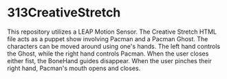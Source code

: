 # 313CreativeStretch
This repository utilizes a LEAP Motion Sensor.  The Creative Stretch HTML file acts as a puppet show involving Pacman and a Pacman Ghost.
The characters can be moved around using one's hands. The left hand controls the Ghost, while the right hand controls Pacman. When the 
user closes either fist, the BoneHand guides disappear. When the user pinches their right hand, Pacman's mouth opens and closes. 
